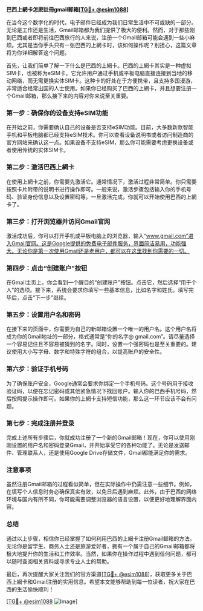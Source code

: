 **巴西上網卡怎麽註冊gmail郵箱[[TG💪+ @esim1088](https://t.me/s/esim1088)]**

在当今这个数字化的时代，电子邮件已经成为我们日常生活中不可或缺的一部分。无论是工作还是生活，Gmail邮箱都为我们提供了极大的便利。然而，对于那些刚到巴西或者即将前往巴西旅行的人来说，注册一个Gmail邮箱可能会遇到一些小麻烦。尤其是当你手头只有一张巴西的上網卡时，该如何操作呢？别担心，这篇文章将为你详细解答这个问题。

首先，让我们简单了解一下什么是巴西的上網卡。巴西的上網卡其实是一种虚拟SIM卡，也被称为eSIM卡。它允许用户通过手机或平板电脑直接连接到当地的移动网络，而无需更换实体SIM卡。这种卡的好处在于方便携带，且支持多国漫游，非常适合经常出国的人士使用。如果你已经购买了巴西的上網卡，并且想要注册一个Gmail邮箱，那么接下来的内容对你来说至关重要。

### **第一步：确保你的设备支持eSIM功能**

在开始之前，你需要确认自己的设备是否支持eSIM功能。目前，大多数新款智能手机和平板电脑都已经支持eSIM技术。你可以查看设备说明书或者访问制造商的官方网站来确认这一点。如果设备不支持eSIM，那么你可能需要考虑更换设备或者使用传统的实体SIM卡。

### **第二步：激活巴西上網卡**

在使用上網卡之前，你需要先激活它。通常情况下，激活过程非常简单。你只需要按照卡片附带的说明书进行操作即可。一般来说，激活步骤包括输入你的手机号码、验证身份信息以及设置密码等。一旦激活完成，你就可以开始使用巴西的上網卡了。

### **第三步：打开浏览器并访问Gmail官网**

激活成功后，你可以打开手机或平板电脑上的浏览器，输入“www.gmail.com”进入Gmail官网。这是Google提供的免费电子邮件服务，界面简洁易用，功能强大。无论你是第一次使用Gmail还是老用户，都可以在这里找到你需要的一切。

### **第四步：点击“创建账户”按钮**

在Gmail主页上，你会看到一个醒目的“创建账户”按钮。点击它，然后选择“用于个人”的选项。接下来，系统会要求你填写一些基本信息，比如名字和姓氏。填写完毕后，点击“下一步”继续。

### **第五步：设置用户名和密码**

在接下来的页面中，你需要为自己的新邮箱设置一个唯一的用户名。这个用户名将成为你的Gmail地址的一部分，格式通常是“你的名字@ gmail.com”。请尽量选择一个容易记住且不容易被猜到的名字。同时，设置一个强密码也是至关重要的。建议使用大小写字母、数字和特殊字符的组合，以提高账户的安全性。

### **第六步：验证手机号码**

为了确保账户安全，Google通常会要求你绑定一个手机号码。这个号码用于接收验证码，以便在忘记密码或其他紧急情况下找回账户。输入你的巴西手机号码，然后按照提示操作即可。如果你的上網卡支持短信功能，那么这一环节应该不会有问题。

### **第七步：完成注册并登录**

完成上述所有步骤后，你就成功注册了一个新的Gmail邮箱！现在，你可以使用刚刚设置的用户名和密码登录Gmail，并开始享受它的各种功能了。无论是发送邮件、管理联系人，还是使用Google Drive存储文件，Gmail都能满足你的需求。

### **注意事项**

虽然注册Gmail邮箱的过程看似简单，但在实际操作中仍需注意一些细节。例如，在填写个人信息时务必确保真实有效，以免日后遇到麻烦。此外，由于巴西的网络环境与国内有所不同，你可能需要调整浏览器的语言设置，以便更好地理解界面内容。

### **总结**

通过以上步骤，相信你已经掌握了如何利用巴西的上網卡注册Gmail邮箱的方法。无论你是留学生、商务人士还是旅游爱好者，拥有一个属于自己的Gmail邮箱都将极大地提升你的生活和工作效率。当然，如果你在操作过程中遇到任何问题，都可以随时查阅相关资料或寻求专业人士的帮助。

最后，再次提醒大家关注我们的官方渠道[[TG💪+ @esim1088](https://t.me/s/esim1088)]，获取更多关于巴西上網卡和Gmail注册的实用信息。希望本文能够帮助到每一位读者，祝大家在巴西的生活愉快顺利！

[[TG💪+ @esim1088](https://t.me/s/esim1088) ![Image](https://i.postimg.cc/4NQfJmqS/Snipaste-2025-05-13-00-14-12.png)]